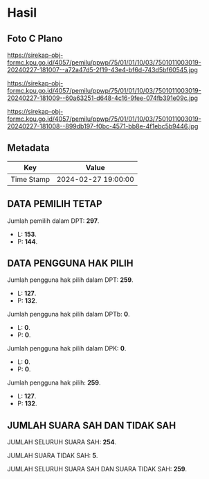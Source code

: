 # Hasil

## Foto C Plano

https://sirekap-obj-formc.kpu.go.id/4057/pemilu/ppwp/75/01/01/10/03/7501011003019-20240227-181007--a72a47d5-2f19-43e4-bf6d-743d5bf60545.jpg

https://sirekap-obj-formc.kpu.go.id/4057/pemilu/ppwp/75/01/01/10/03/7501011003019-20240227-181009--60a63251-d648-4c16-9fee-074fb391e09c.jpg

https://sirekap-obj-formc.kpu.go.id/4057/pemilu/ppwp/75/01/01/10/03/7501011003019-20240227-181008--899db197-f0bc-4571-bb8e-4f1ebc5b9446.jpg


## Metadata

| Key        | Value               |
| ---------- | ------------------- |
| Time Stamp | 2024-02-27 19:00:00 |


## DATA PEMILIH TETAP

Jumlah pemilih dalam DPT: **297**.
 * L: **153**.
 * P: **144**.

## DATA PENGGUNA HAK PILIH

Jumlah pengguna hak pilih dalam DPT: **259**.
 * L: **127**.
 * P: **132**.

Jumlah pengguna hak pilih dalam DPTb: **0**.
 * L: **0**.
 * P: **0**.

Jumlah pengguna hak pilih dalam DPK: **0**.
 * L: **0**.
 * P: **0**.

Jumlah pengguna hak pilih: **259**.
 * L: **127**.
 * P: **132**.

## JUMLAH SUARA SAH DAN TIDAK SAH

JUMLAH SELURUH SUARA SAH: **254**.

JUMLAH SUARA TIDAK SAH: **5**.

JUMLAH SELURUH SUARA SAH DAN SUARA TIDAK SAH: **259**.


